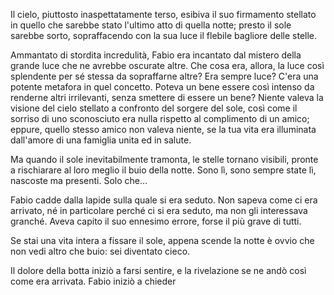 Il cielo, piuttosto inaspettatamente terso, esibiva il suo firmamento stellato in quello che sarebbe stato l'ultimo atto di quella notte; presto il sole sarebbe sorto, sopraffacendo con la sua luce il flebile bagliore delle stelle.

Ammantato di stordita incredulità, Fabio era incantato dal mistero della grande luce che ne avrebbe oscurate altre. Che cosa era, allora, la luce così splendente per sé stessa da sopraffarne altre? Era sempre luce? C'era una potente metafora in quel concetto. Poteva un bene essere così intenso da renderne altri irrilevanti, senza smettere di essere un bene? Niente valeva la visione del cielo stellato a confronto del sorgere del sole, così come il sorriso di uno sconosciuto era nulla rispetto al complimento di un amico; eppure, quello stesso amico non valeva niente, se la tua vita era illuminata dall'amore di una famiglia unita ed in salute.

Ma quando il sole inevitabilmente tramonta, le stelle tornano visibili, pronte a rischiarare al loro meglio il buio della notte. Sono lì, sono sempre state lì, nascoste ma presenti. Solo che...

Fabio cadde dalla lapide sulla quale si era seduto. Non sapeva come ci era arrivato, né in particolare perché ci si era seduto, ma non gli interessava granché. Aveva capito il suo ennesimo errore, forse il più grave di tutti.

Se stai una vita intera a fissare il sole, appena scende la notte è ovvio che non vedi altro che buio: sei diventato cieco.

Il dolore della botta iniziò a farsi sentire, e la rivelazione se ne andò così come era arrivata. Fabio iniziò a chieder